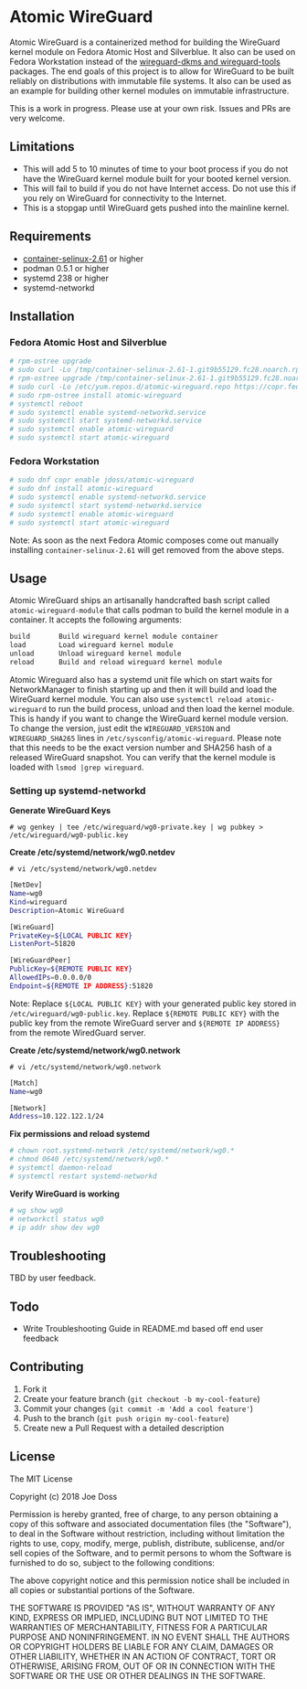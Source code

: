 # Atomic WireGuard

Atomic WireGuard is a containerized method for building the WireGuard kernel module on Fedora Atomic Host and Silverblue. It also can be used on Fedora Workstation instead of the [wireguard-dkms and wireguard-tools](https://copr.fedorainfracloud.org/coprs/jdoss/wireguard/packages/) packages. The end goals of this project is to allow for WireGuard to be built reliably on distributions with immutable file systems. It also can be used as an example for building other kernel modules on immutable infrastructure.

This is a work in progress. Please use at your own risk. Issues and PRs are very welcome.

## Limitations

* This will add 5 to 10 minutes of time to your boot process if you do not have the WireGuard kernel module built for your booted kernel version.
* This will fail to build if you do not have Internet access. Do not use this if you rely on WireGuard for connectivity to the Internet.
* This is a stopgap until WireGuard gets pushed into the mainline kernel.

## Requirements

* [container-selinux-2.61](https://koji.fedoraproject.org/koji/buildinfo?buildID=1083837) or higher
* podman 0.5.1 or higher
* systemd 238 or higher
* systemd-networkd

## Installation

### Fedora Atomic Host and Silverblue

```bash
# rpm-ostree upgrade
# sudo curl -Lo /tmp/container-selinux-2.61-1.git9b55129.fc28.noarch.rpm https://kojipkgs.fedoraproject.org/packages/container-selinux/2.61/1.git9b55129.fc28/noarch/container-selinux-2.61-1.git9b55129.fc28.noarch.rpm
# rpm-ostree upgrade /tmp/container-selinux-2.61-1.git9b55129.fc28.noarch.rpm
# sudo curl -Lo /etc/yum.repos.d/atomic-wireguard.repo https://copr.fedorainfracloud.org/coprs/jdoss/atomic-wireguard/repo/fedora-28/jdoss-atomic-wireguard-fedora-28.repo
# sudo rpm-ostree install atomic-wireguard
# systemctl reboot
# sudo systemctl enable systemd-networkd.service
# sudo systemctl start systemd-networkd.service
# sudo systemctl enable atomic-wireguard
# sudo systemctl start atomic-wireguard
```

### Fedora Workstation

```bash
# sudo dnf copr enable jdoss/atomic-wireguard
# sudo dnf install atomic-wireguard
# sudo systemctl enable systemd-networkd.service
# sudo systemctl start systemd-networkd.service
# sudo systemctl enable atomic-wireguard
# sudo systemctl start atomic-wireguard
```

Note: As soon as the next Fedora Atomic composes come out manually installing `container-selinux-2.61` will get removed from the above steps.

## Usage

Atomic WireGuard ships an artisanally handcrafted bash script called `atomic-wireguard-module` that calls podman to build the kernel module in a container. It accepts the following arguments:

```bash
build       Build wireguard kernel module container
load        Load wireguard kernel module
unload      Unload wireguard kernel module
reload      Build and reload wireguard kernel module
```

Atomic Wireguard also has a systemd unit file which on start waits for NetworkManager to finish starting up and then it will build and load the WireGuard kernel module. You can also use `systemctl reload atomic-wireguard` to run the build process, unload and then load the kernel module. This is handy if you want to change the WireGuard kernel module version. To change the version, just edit the `WIREGUARD_VERSION` and `WIREGUARD_SHA265` lines in `/etc/sysconfig/atomic-wireguard`. Please note that this needs to be the exact version number and SHA256 hash of a released WireGuard snapshot. You can verify that the kernel module is loaded with `lsmod |grep wireguard`.

### Setting up systemd-networkd

**Generate WireGuard Keys**

`# wg genkey | tee /etc/wireguard/wg0-private.key | wg pubkey > /etc/wireguard/wg0-public.key`

**Create /etc/systemd/network/wg0.netdev**

`# vi /etc/systemd/network/wg0.netdev`

```bash
[NetDev]
Name=wg0
Kind=wireguard
Description=Atomic WireGuard

[WireGuard]
PrivateKey=${LOCAL PUBLIC KEY}
ListenPort=51820

[WireGuardPeer]
PublicKey=${REMOTE PUBLIC KEY}
AllowedIPs=0.0.0.0/0
Endpoint=${REMOTE IP ADDRESS}:51820
```

Note: Replace `${LOCAL PUBLIC KEY}` with your generated public key stored in `/etc/wireguard/wg0-public.key`. Replace `${REMOTE PUBLIC KEY}` with the public key from the remote WireGuard server and `${REMOTE IP ADDRESS}` from the remote WiredGuard server.

**Create /etc/systemd/network/wg0.network**

`# vi /etc/systemd/network/wg0.network`

```bash
[Match]
Name=wg0

[Network]
Address=10.122.122.1/24
```

**Fix permissions and reload systemd**

```bash
# chown root.systemd-network /etc/systemd/network/wg0.*
# chmod 0640 /etc/systemd/network/wg0.*
# systemctl daemon-reload
# systemctl restart systemd-networkd
```

**Verify WireGuard is working**

```bash
# wg show wg0
# networkctl status wg0
# ip addr show dev wg0
```

## Troubleshooting

TBD by user feedback.

## Todo

* Write Troubleshooting Guide in README.md based off end user feedback

## Contributing

1. Fork it
2. Create your feature branch (`git checkout -b my-cool-feature`)
3. Commit your changes (`git commit -m 'Add a cool feature'`)
4. Push to the branch (`git push origin my-cool-feature`)
5. Create new a Pull Request with a detailed description

## License

The MIT License

Copyright (c) 2018 Joe Doss

Permission is hereby granted, free of charge, to any person obtaining a copy
of this software and associated documentation files (the "Software"), to deal
in the Software without restriction, including without limitation the rights
to use, copy, modify, merge, publish, distribute, sublicense, and/or sell
copies of the Software, and to permit persons to whom the Software is
furnished to do so, subject to the following conditions:

The above copyright notice and this permission notice shall be included in
all copies or substantial portions of the Software.

THE SOFTWARE IS PROVIDED "AS IS", WITHOUT WARRANTY OF ANY KIND, EXPRESS OR
IMPLIED, INCLUDING BUT NOT LIMITED TO THE WARRANTIES OF MERCHANTABILITY,
FITNESS FOR A PARTICULAR PURPOSE AND NONINFRINGEMENT. IN NO EVENT SHALL THE
AUTHORS OR COPYRIGHT HOLDERS BE LIABLE FOR ANY CLAIM, DAMAGES OR OTHER
LIABILITY, WHETHER IN AN ACTION OF CONTRACT, TORT OR OTHERWISE, ARISING FROM,
OUT OF OR IN CONNECTION WITH THE SOFTWARE OR THE USE OR OTHER DEALINGS IN
THE SOFTWARE.
